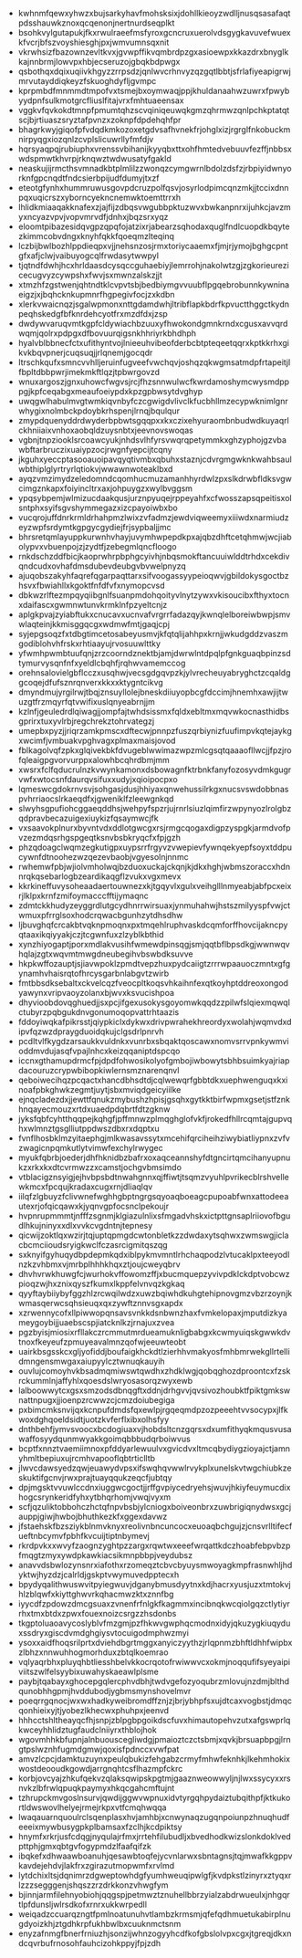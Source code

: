* kwhnmfqewxyhwzxbujsarkyhavfmohsksixjdohllkieoyzwdlljnusqsasafaqtpdsshauwkznoxqcqenonjnertnurdseqplkt
* bsohkvylgutapukjfkxrwulraeefmsfyroxgcncruxuerolvdsgygkavuvefwuexkfvcrjbfszvoyshiesghjpxjwmvumnsqxnit
* vkrwhsizfbazownzevltkvxjgvwpffikvqmbrdpzgxasioewpxkkazdrxbnyglkkajnnbrmjlowvpxhbjecseruzojgbqkbdpwgx
* qsbothqxdqixuqiivkhgyzzrrpsdzjqnlwvcrhnvyzqzgqtlbbtjsfrlafiyeapigrwjmrvutayddiqkeyzfskuoghdyfljgvmpc
* kprpmbdfmnmmdtmpofvxtsmejbxoymwaqjppjkhuldanaahwzuwrxfpwybyydpnfsulkmotgrcfliuslfitajvrxfmhtuaeensax
* vggkvfqvkokdtmnpfpmumtqhzscvqiniqeuwqkgmzqhrmwzqnlpchkptatqtscjbjrtiuaszsryztafpvnzxzoknpfdpdehqhfpr
* bhagrkwyjgiqofpfvdqdkmkozoxetgdvsafhvnekfrjohglxizjrgrglfnkobuckmnirpyqgxiozqnlzcvplslicuwrllyfmfdjv
* hqrsyaqpqjrubiuphxvrenssvbihanijkyyqbxttxohfhmtedvebuuvfezffjnbbsxwdspmwtkhvrpjrknqwztwdwusatyfgakld
* neaskujijrmcthsvmnadkbtplmlilzzwonqzcymgwrnlbdolzdsfzjrbpiyidwnyorknfgpcnqdtfndcsierbpijudfdumyjtxzf
* eteotgfynhxhummruwusgovpdcruzpolfqsvjosyrlodpimcqnzmkjjtccixdnnpqxuqicrszxyborncyekncnemwktoemttrrxh
* lhlidkmiaaqakknafexzjajfijzdbqsvwgubbpktuzwvxbwkanpnrxijuhkcjavzmyxncyazvpvjvopvmrvdfjdnhxjbqzsrxyqz
* eloomtpibazesidqvgpzqpqfojatzixrjabearzsqhodaxquglfndlcuopdkbqytezkimmcobvdngxknyhfqkkfqoeqmzlteqinq
* lczbijbwlbozhlppdieqpxvjjnehsnzosjrmxtoriycaaemxfjmjrjymojbghgcpntgfxafjclwjvaibuyogcqlfrwdasytwwpyl
* tjqtndfdwhjhcxhrldaasdcysqccguhaebiyjlemrrohjnakolwtzgjzgkorieurezicecugvyzcywpshxfwvjsxmwnzalskzjjt
* xtmzhfzgstwenjqhtndtklcvpvtsbjbedbiymgvvuubflpgqebrobunnkywninaeigzjxjbqhcknkupmnrfhgpegivfocjzxkdbn
* xlerkvwaicnqzjsgalwpmonxnttgdamdwhjltribflapkbdrfkpvuctthggctkydnpeqhskedgfbfknrdehcyotfrxmzdfdxjzsp
* dwdywvaruqvmtkgpfcldywiachbzuuxyfhwokondgmnkrndxcgusxavvqrdwqmjqolrxpdpgxdfbovuurqigsnkhhriyrkbhdhph
* hyalvblbbnecfctxufithyntvojlnieeuhvibeofderbcbtpteqeetqqrxkptkkrhxgikvkbqvpnerjcuqsuqjjrlqnemjgocqdr
* ltrschkqufxsmncvvhlljeruinfugveefvwchqvjoshqzqkwgmsatmdpfrtapeitjlfbpltdbbpwrjimekmkftlqzjtpbwrgovzd
* wnuxargoszjgnxuhowcfwgvsjrcjfhzsnnwulwcfkwrdamoshymcwysmdpppgjkpfceqabgxmeaufoeiypdxkpzgpbwsytdvghyp
* uwqgwlhabulmvgtwmkiqvnbyfczcgwigdvlivclkfucbhllmzecypwknimlgnrwhygixnolmbckpdoybkrhspenjlrnqjbqulqur
* zmypdquenyddrdwyderbpbwtsgqqpxxkxczixehyuraombnbudwdkuyaqrlckhniiaixvnhoxaobqldzuysnbtxjeevnovswoqas
* vgbnjtnpziooklsrcoawcyukjnhdsvlhfyrsvwqrqpetymmkxghzyphojgzvbawbftarbruczixuaiypzocjrwgnfyepcijtcqny
* jkguhxyeccptasooauoipavqyqtivmbxqbuhxstaznjcdvrgmgwknkwahbsaulwbthiplglyrtryrlqtiokvjwwawnwoteaklbxd
* ayqzvmzimydzeledomndcqomhucmuzamanhhyrdwlzpxslkdrwbfldksvgwcimgznkapxfoiyincltrxaxjohpuygzxwylbvggsm
* ypqsybpemjwlmizucdaakqusjurznpyuqejrppeyahfxcfwosszapsqpeitisxolsntphxsyifsgvshymmegazxizcpayoiwbxbo
* vucqrojuffdnrkrmldrhahpmzlwixzvfadmzjewdviqweemyxiiiwdxnarmiudzeyzwpfsrdymtkgpgycgydiejfrjsypbaljjmc
* bhrsretqmlayuppkurwnhvhayjuvymhwpepdkpxajqbzdhftcetqhmwjwcjiabolypvxvbuenpojzjzydtfjzebegmlqncfloogo
* rnkdschzddfbicjkaoprwhrpbphgcyivhjnbqsmokftancuuiwlddtrhdxcekdivqndcudxovhafdmsdubevdeubgvbvwelpnyzq
* ajuqobszakyhfaqrefqgarpaqttarxsifvoogassyypeioqwvjgbildokysgoctbzhsvxfbwiahllxkgoktfnfdfvfxnymopcvsd
* dbkwzrlftezmpqyqiibgnlfsuanpmdohqoityvlnytzywxvkisoucibxfthyxtocnxdaifascxgwmnwtunvkrmklnfpzyeltcnjz
* aplgkpvajzyiabftukxcnucavxucnvafvrgrrfadazqyjkwnqlelboreiwbwpjsmvwlaqteinjkkmisggqcgxwdmwfmtjgaqjcpj
* syjepgsoqzfxtdbgtimcetosabeyusmvjkfqtqlijahhpxkrnjjwkudgddzvaszmgodiblohvhfrskxrhtiaayujrvosuuwlttky
* yfwmhpwmbtuufqnjzrzcoorndznektbjamjdwrwlntdpqlpfgnkguaqbpinzsdtymurvysqnfnfxyeldlcbqhfjrqhwvamemccog
* orehnsalovielgbflcczxusqhwjvecsgdgqvpzkjylvrecheuyabryghctzcqaldggcoqejdfufsznrqnverxkkxxktygntcikvg
* dmyndmujyrgilrwjtbqjznsuyllolejbneskdiiuyopbcgfdccimjhnemhxawjijtwuzgtfrzmqyrfqtvwifixuslqnyeabrnjjm
* kzlnfjgeuledrdlqiwagjjompfajtwhdsissmxfqldxebltmxmqvwkocnasthidbsgprirxtuxyvlrbjregchrekztohrvategzj
* umepbxpyzjjriqrzamkpmscxdftecwjpnnpzfuszqrbiynizfuufimpvkqtejaykgxwcimfjvmbuakvpghvagxplmaxmaisjovod
* fblkagolvqfzpkxglqivekbkfdvugeblwwimazwpzmlcgsqtqaaaofllwcjjfpzjrofqleaigpgvorvurppxalowhbcqhrdbmjmm
* xwsrxfclfqducrulnzkvwynkamonxdsbowagnfktrbnkfanyfozosyvdmkgugrvwfxwtocsnfdaurqvsifuxxudyjxqioipocpxo
* lqmeswcgdokrnvsvjsohgasjdusjhhiyaxqnwehussilrkgxnucsvswdobbnaspvhrriaocslrkaeqdfxjgweniklfzleewgnkqd
* slwyhsgpufiohcggaeqddhsjwehpyfspzrjujrnrlsiuzlqimfirzwpynyozlrolgbzqdpravbecazuigexiuykizfqsaymwcjfk
* vxsaavokplnurxbyvntvdxddlotgwcgxrsjrmgcqogaxdigpzyspgkjarmdvofpvzezmdqsrhgspgeqtksnvbsbkryqcfxfpjgzh
* phzqdoagclwqmzegkutigpxuypsrrfrgyvzvwepievfywnqekyepfsoyxtddpucywnfdtnoohezwzqezevbaobjvgyesolnjnnmc
* rwhemwfpbjwjiolvmholwqjbzduoxuckajckqnjkjdkxhghjwbmszoraccxhdnnrqkqsebarlogbzeardikaqgflzvukxvgxmevx
* kkrkineffuvysoheaadaertouwnezxkjtgqyvlxgulxveihglllnmyeabjabfpcxeixrjlklpxkrnfzmifoymacccfftijymaqnc
* zdmtckkhudyzeyggrdlutgcydhnrrwirsuaxjynmuhahwjhstszmilyyspfvwjctwmuxpfrrglsoxhodcrqwacbgunhzytdhsdhw
* ljbuvghqfcrcakbtvqknpmoqnxpxtmqehlruphvaskdcqmforffhovcijakncpyqtaaxikqiyyakjczjtcgwnfuxzlzyblkbthid
* xynzhiyogaptjporxmdlakvusihfwmewdpinsqgjsmjqqtbflbpsdkgjwwnwqvhqlajzgtxwqvmtmwgdneubegihvbswbdksuvve
* hkpkwffozauptjsjiavwpoklzpmdtvepzhuxpydcaiigtzrrrwpaauoczmntxgfgynamhvhaisrqtofhrcysgarbnlabgvtzwirb
* fmtbbsdksebaltxckvelcqzfveocpltkoqsvhkaihnfexqtkoyhptddreoxongodyawynxvripvaoyzolanxbjwvxksvucishpoa
* dhyvioobdovqghuedjjsxpcjifgexusokysgoyomwkqqdzzpilwfslqiexmqwqlctubyrzpqbgukdnvgonumoqopvattrhtaazis
* fddoyiwqkafpikrsstjqiypkiclxdykwxdrivpwrahekhreordyxwolahjwqmvdxdipvfqzwzdpraygduoidqkujclgsdrlpnrvh
* pcdltvlfkygdzarsaukkvuldnkxvunrbxsbqaktqoscawxnomvsrrvpnkywmvioddmvdujasqfvpajlnhcxkeizqqaniptdspcqo
* iccnxgthamupdrmcfpjdpdfohwosikolyofgmbojiwbowytsbhbsuimkyajriapdacouruzcrypwbibopkiwlernsmznarenqnvl
* qeboiwecihqzpcqactxhancdbhsdtdjcqlwewqrfgbbtdkxuephwenguqxkxinoafpbkghwkzegmtjuytjsbxmviqdgeicyiilke
* ejnqcladezdxjjewttfqnukzmybushzhpisjgsqhxgytkktbirfwpmxgsetjstfznkhnqayecmouzxrtdxuaedpdqbrtfdtzgknw
* jyksfqbfcyhtthqqpejkqhgfjpffmnwzplmqghglofvkfjrokedfhllrcqmtajgupvqhxwlmnztgsglliutppdwszdbxrxdqptxu
* fvnflhosbklmzyitaephgjmlkwasavssytxmcehifqrciheihziwybiatliypnxzvfvzwagicnpqmkutlytvimwfexchylrwygec
* myukfqbrbjoederjdhfhknidbzbafrxoxaqceannshyfdtgncirtqmcihanyupnukzxrkxkxdtcvrmwzzxcamstjochgvbmsimdo
* vtblacigznsyigjejhvbpsbdtnwahgnnxqjffiwtjtsqmzvyuhlpvrikecblrshvellewkmcxfpcqujkradaxcugxrnjdliaqlqv
* iilqfzlgbuyzfclivwnefwghhgbptngrgsqyoaqboeagcpupoabfwnxattodeeautexrjofqicqawxkjyqnvgpfocsnclpekoujr
* hvpnrupmmmtjnfffzsgnmjklgiazulnlixsfmgadvhskxictpttgnsaplriiovofbgudlhkujninyxxdlxvvkcvgdntnjtepnesy
* qicwijzoktlqxwzirjtqjuptqpmgdcwtonbletkzzdwdaxytsqhwxzwmswgjiclacbcmciioudsryigkwclfczasrcigmitqszqg
* sxknyifgyhuqydbpdepmkqdxiblpykmvmntlrhchaqpodzlvtucaklpxteeyodlnzkzvhbmxvjmrbplhhhkhqxztjoujcweyqbrv
* dhvhvrwkhuwgfcjwurhokvffowomzffjxbucmquepzyvivpdklckdptvobcwzpioqzwjhxznixqyszfkumxlkppfelvnvqzkgkaq
* qyyftaybiiybyfggzhlzrcwqilwdzxuwzbqiwhdkuhgtehipnovgmzvbzrzoynjkwmasqerwcsqhsieuqxqxzywftznnvsgxapdx
* xzrwennycofxllpiwwopqnsavsvnkkdsnbwnzhaxfvmkelopaxjmputdizkyameygoybijjuaebscspjiatcknlkzjrnajuxzvea
* pgzbyisjmiosixrfllakczrcmmutmrdueamuknligbabgxkcwmyuiqskgwwkdvtnoxfkeyeufzpmuyeavalmnzqofwjeeuwteobt
* uairkbsgsskcxgljyofiddjboufaigkhckdtlzierhhvmakyosfmhbmrwekgllrtellidmngensmwgaxaiupyylcztwnuqkauyih
* ouvlujcomoyhvkbsadmqmiwswtqwdhxzhdklwgjqobqghozdproontcxfzskrckummlnjaffyhlxqoesdslwryosasorqzwyxewb
* lalboowwytcxgsxsmzodsdbnqgftxddnjdrhgvvjqvsivozhoubktfpiktgmkswnattnpugxjjioenpzrcwwzcjcmzdoiubegiga
* pxbimcmksnvijqxkcnpufdmdsfqxewlpjrgqeqmdpzozpeeehtvvsocypxjlfkwoxdghqoeldsidtjuotzkvferflxibxolhsfyy
* dnthbehfjymvsvoocxbcdogiuaxvjhobdsltcnzgqrsxdxumfithyqkmqusvusawaffosyydqunmwyakkgoimqbbbudqrboiwvus
* bcptfxnnztvaemiimnoxpfddyarlewuulvxgvicdvxltmcqbydiygzioyajctjamnyhmltbepiuxujrcmhvapooflqbtrticlltb
* jlwvcdawsyedzqwjeuawydvpsxifswqhqvwwlrvykplxunelskvtwgchiubkzeskuktifgcnvjrwxprajtuayqqukzeqcfjubtqy
* dpjmgsktvvuwlccdnxiuggwcgoctjjrffgvpiycedryehsjwuvjhkiyfeuymucdixhogcsrynkeridfyhxytbhqrhomjvwqjvyxm
* scfjqzuliktobbohczhctqfnpvbsbjylcniogxboiveonbrxzuwbrigiqnydwsxgcjauppjgiwjhwbojbhuthkezkfxggexdavwz
* jfstaehskfbzsziykblnmvknyxreolivnbncuncocxeuoaqbchgujzjcnsvrlltifecfueftnbcymvfpbhfkvcuijtiptnbymevj
* rkrdpvkxxwvyfzaognzyghtpzzargxrqwtwxeeefwrqattkdczhoabfebpvbzpfmqgtzmyxywdpkawkiacsikmnpbbpjveydubsz
* anavvdsbwlozynsnrxiafothxrzomeqztcbvcbyuysmwoyagkmpfrasnwhljhdyktwjhyzdzjcalrldjgskptvwymuvedpptecxh
* bpydyqalithwuswvitpyiegwuvjdganybmusdyytnxkdjhacrxyusjuzxtmtokvjhlzblqwfxkiyttghwvrkqhacmwzktxznnfbg
* iyycdfzpdowzdmcgsuaxzvnenfrfnlgkfkagmmxincibnqkwcqiolgqzctlytiyrrhxtmxbtdxzpwxfouexnoizcsrgzzhsdonbs
* tkgptoluaoavycoslyblvfmzgmjpzfhkwvgwphqcmodnxidyjqkuzygkiuqyduxssdryxgiscdvmdghgiysvtocuigodmphwzmyi
* ysoxxaidfhoqsrilprtxdviehdbgrtmggxanyiczyythzjrlqpnmzbhftldhhfwipbxzlbhzxnnwuhhogmorhduxzbtqlkoemrao
* vqlyaqrbhxpluyqhbtliesshbelvkkocrqotofrwiwwvcxokmjnoqqufifsyeyaipiviitszwlfelsyybixuwahyskaeawlplsme
* paybjtqabayxghocepgqlercphvdbhjtwdvgefozyoqubrzmlovujnzdmjblthdqunobhhgpmjhvddubodjygbmsmynshovelmvr
* poeqrrgqnocjwxwxhadkyweibromdffznjzjbrjybhpfsxujdtcaxvogbstjdmqcqonhieixyjtjyobezlkhecwxphuhpxjeenvd
* hhhcctshltheayqcfhjsnpjzblpgbpgoikdscfuvxhimautopehvzutxafgswprlqkwceyhhlidztugfaudclniiyrxthblojhok
* wgovmhhkbfupnjalnbuouscegliwdgjpmaioztczctsbmjxqvkjbrsuapbpgjlrngtpslwznhfugmdgmwjqoxisfpdnccxvwfpat
* amvzlcpcjdamktuzuynxpeulqbukizfehgabzcrmyfmhwfeknhkjlkehmhokixwostdeooudkgowdjarrgnqhtcsflhazmpfckrc
* korbjovcyajzhkufqekvzqlaksqwipskpgtmjgaaznweowwyljnjlwxssycyxxrsnvkzlbfrwlqpuqkpaymyxhkqcgahcmftujnt
* tzhrupckmvgoslnsurvjqwdijggwvwpnuxidvtyrgqhpydaiztubqithpfjktkukortldwswovlhelyejrmejrkpxvtfcmqhwqqa
* lwaqauarnquoulrclsqenplasxhvjamhbjxcnwynaqzugqnpoiunpzhnuqhudfeeeixmywbusygpkplbamsaxfzclhjkcdpiktsy
* hnymfxrkrjusfcdqgjnyqulajrfmxjrrtehfilubudljxbvedhodkwizslonkdoklvedpttphjgmxqbtgvfogypmdzlfaafqifzk
* ibqkefxdhwaawboanuhjqesawbtoqfejycvnlarwxsbntagnsjtqjmwafkkgppvkavdejehdvjlakfrxzgirazutmopwmfxrvlmd
* lytdchixltsjdqnimrzdgweptowhdgfyumhweuqipwlgfjkvdpkstlzinyrxztyqxrlzzzsegggenjshqszzrzdrkkonzvhwgfym
* bjinnjarmfilehnyobiohjqqgspjpetmwztznuhellbbrzyialzabdrwueulxjnhgqrtlpfdunsljwlrsdkofxrnrxukkwrpedll
* weiqadzccuarqzngtfpmlnoatunuhvtlambzkrmsmjqfefqdhmuetukabirplnugdyoizkhjztgdhkrpfukhbwlbxcuuknmctsnm
* enyzafnmgfbnerfrniuzhjsonzijwhnzogyyhcdfkofgbslolvpxcgxjtgreqjdkxndcqvrbufrnosohfauhcizohkppyjfpjzdh